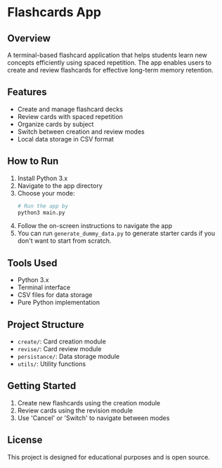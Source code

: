 # Flashcards App

## Overview
A terminal-based flashcard application that helps students learn new concepts efficiently using spaced repetition. The app enables users to create and review flashcards for effective long-term memory retention.

## Features
- Create and manage flashcard decks
- Review cards with spaced repetition
- Organize cards by subject
- Switch between creation and review modes
- Local data storage in CSV format

## How to Run
1. Install Python 3.x
2. Navigate to the app directory
3. Choose your mode:
   ```bash
   # Run the app by
   python3 main.py
   ```
4. Follow the on-screen instructions to navigate the app
5. You can run `generate_dummy_data.py` to generate starter cards if you don't want to start from scratch.
## Tools Used
- Python 3.x
- Terminal interface
- CSV files for data storage
- Pure Python implementation

## Project Structure
- `create/`: Card creation module
- `revise/`: Card review module
- `persistance/`: Data storage module
- `utils/`: Utility functions

## Getting Started
1. Create new flashcards using the creation module
2. Review cards using the revision module
3. Use 'Cancel' or 'Switch' to navigate between modes

## License
This project is designed for educational purposes and is open source.
